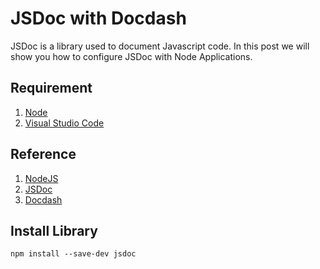 # JSDoc with Docdash

JSDoc is a library used to document Javascript code. In this post we will show you how to configure JSDoc with Node Applications.

## 	Requirement

1. 	[Node](https://nodejs.org/en)
1. 	[Visual Studio Code](https://code.visualstudio.com/)

## 	Reference

1.  [NodeJS](https://nodejs.org/api/modules.html)
1.  [JSDoc](https://jsdoc.app/)
1.  [Docdash](https://github.com/clenemt/docdash#readme)

## Install Library

```console
npm install --save-dev jsdoc
```